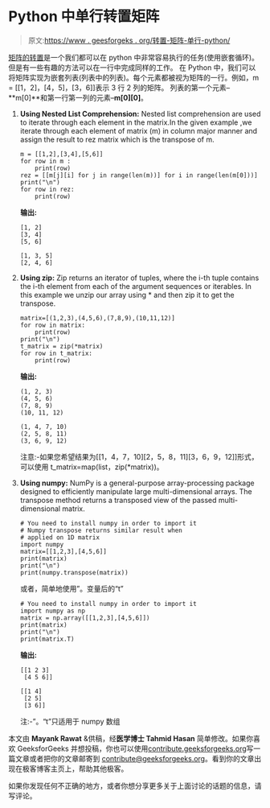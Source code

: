 # Python 中单行转置矩阵

> 原文:[https://www . geesforgeks . org/转置-矩阵-单行-python/](https://www.geeksforgeeks.org/transpose-matrix-single-line-python/)

[矩阵的转置](https://www.geeksforgeeks.org/inplace-m-x-n-size-matrix-transpose/)是一个我们都可以在 python 中非常容易执行的任务(使用嵌套循环)。但是有一些有趣的方法可以在一行中完成同样的工作。
在 Python 中，我们可以将矩阵实现为嵌套列表(列表中的列表)。每个元素都被视为矩阵的一行。例如，m = [[1，2]，[4，5]，[3，6]]表示 3 行 2 列的矩阵。
列表的第一个元素–**m[0]**和第一行第一列的元素–**m[0][0]**。

1.  **Using Nested List Comprehension:** Nested list comprehension are used to iterate through each element in the matrix.In the given example ,we iterate through each element of matrix (m) in column major manner and assign the result to rez matrix which is the transpose of m.

    ```
    m = [[1,2],[3,4],[5,6]]
    for row in m :
        print(row)
    rez = [[m[j][i] for j in range(len(m))] for i in range(len(m[0]))]
    print("\n")
    for row in rez:
        print(row)
    ```

    **输出:**

    ```
    [1, 2]
    [3, 4]
    [5, 6]

    [1, 3, 5]
    [2, 4, 6]

    ```

2.  **Using zip:** Zip returns an iterator of tuples, where the i-th tuple contains the i-th element from each of the argument sequences or iterables. In this example we unzip our array using * and then zip it to get the transpose.

    ```
    matrix=[(1,2,3),(4,5,6),(7,8,9),(10,11,12)]
    for row in matrix:
        print(row)
    print("\n")
    t_matrix = zip(*matrix)
    for row in t_matrix:
        print(row)
    ```

    **输出:**

    ```
    (1, 2, 3)
    (4, 5, 6)
    (7, 8, 9)
    (10, 11, 12)

    (1, 4, 7, 10)
    (2, 5, 8, 11)
    (3, 6, 9, 12)

    ```

    注意:-如果您希望结果为[[1，4，7，10][2，5，8，11][3，6，9，12]]形式，可以使用 t_matrix=map(list，zip(*matrix))。

3.  **Using numpy:** NumPy is a general-purpose array-processing package designed to efficiently manipulate large multi-dimensional arrays. The transpose method returns a transposed view of the passed multi-dimensional matrix.

    ```
    # You need to install numpy in order to import it
    # Numpy transpose returns similar result when 
    # applied on 1D matrix
    import numpy 
    matrix=[[1,2,3],[4,5,6]]
    print(matrix)
    print("\n")
    print(numpy.transpose(matrix))
    ```

    或者，简单地使用”。变量后的“t”

    ```
    # You need to install numpy in order to import it
    import numpy as np
    matrix = np.array([[1,2,3],[4,5,6]])
    print(matrix)
    print("\n")
    print(matrix.T)
    ```

    **输出:**

    ```
    [[1 2 3]
     [4 5 6]]

    [[1 4]
     [2 5]
     [3 6]]

    ```

    注:-”。“t”只适用于 numpy 数组

本文由 **Mayank Rawat** &供稿，经**医学博士 Tahmid Hasan** 简单修改。如果你喜欢 GeeksforGeeks 并想投稿，你也可以使用[contribute.geeksforgeeks.org](http://www.contribute.geeksforgeeks.org)写一篇文章或者把你的文章邮寄到 contribute@geeksforgeeks.org。看到你的文章出现在极客博客主页上，帮助其他极客。

如果你发现任何不正确的地方，或者你想分享更多关于上面讨论的话题的信息，请写评论。